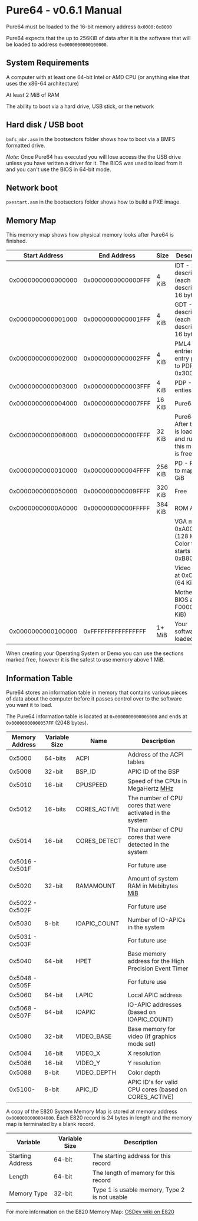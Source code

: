 # Pure64 - v0.6.1 Manual

Pure64 must be loaded to the 16-bit memory address `0x0000:0x8000`

Pure64 expects that the up to 256KiB of data after it is the software that will be loaded to address `0x0000000000100000`.

## System Requirements

A computer with at least one 64-bit Intel or AMD CPU (or anything else that uses the x86-64 architecture)

At least 2 MiB of RAM

The ability to boot via a hard drive, USB stick, or the network

## Hard disk / USB boot

`bmfs_mbr.asm` in the bootsectors folder shows how to boot via a BMFS formatted drive.

_Note_: Once Pure64 has executed you will lose access the the USB drive unless you have written a driver for it. The BIOS was used to load from it and you can't use the BIOS in 64-bit mode.

## Network boot

`pxestart.asm` in the bootsectors folder shows how to build a PXE image.

## Memory Map

This memory map shows how physical memory looks after Pure64 is finished.

| Start Address      | End Address        | Size    | Description                                                           |
| ------------------ | ------------------ | ------- | --------------------------------------------------------------------- |
| 0x0000000000000000 | 0x0000000000000FFF | 4 KiB   | IDT - 256 descriptors (each descriptor is 16 bytes)                   |
| 0x0000000000001000 | 0x0000000000001FFF | 4 KiB   | GDT - 256 descriptors (each descriptor is 16 bytes)                   |
| 0x0000000000002000 | 0x0000000000002FFF | 4 KiB   | PML4 - 512 entries, first entry points to PDP at 0x3000               |
| 0x0000000000003000 | 0x0000000000003FFF | 4 KiB   | PDP - 512 enties                                                      |
| 0x0000000000004000 | 0x0000000000007FFF | 16 KiB  | Pure64 Data                                                           |
| 0x0000000000008000 | 0x000000000000FFFF | 32 KiB  | Pure64 - After the OS is loaded and running this memory is free again |
| 0x0000000000010000 | 0x000000000004FFFF | 256 KiB | PD - Room to map 64 GiB                                               |
| 0x0000000000050000 | 0x000000000009FFFF | 320 KiB | Free                                                                  |
| 0x00000000000A0000 | 0x00000000000FFFFF | 384 KiB | ROM Area                                                              |
|                    |                    |         | VGA mem at 0xA0000 (128 KiB) Color text starts at 0xB8000             |
|                    |                    |         | Video BIOS at 0xC0000 (64 KiB)                                        |
|                    |                    |         | Motherboard BIOS at F0000 (64 KiB)                                    |
| 0x0000000000100000 | 0xFFFFFFFFFFFFFFFF | 1+ MiB  | Your software is loaded here                                          |

When creating your Operating System or Demo you can use the sections marked free, however it is the safest to use memory above 1 MiB.

## Information Table

Pure64 stores an information table in memory that contains various pieces of data about the computer before it passes control over to the software you want it to load.

The Pure64 information table is located at `0x0000000000005000` and ends at `0x00000000000057FF` (2048 bytes).

| Memory Address  | Variable Size | Name         | Description                                                                      |
| --------------- | ------------- | ------------ | -------------------------------------------------------------------------------- |
| 0x5000          | 64-bits       | ACPI         | Address of the ACPI tables                                                       |
| 0x5008          | 32-bit        | BSP_ID       | APIC ID of the BSP                                                               |
| 0x5010          | 16-bit        | CPUSPEED     | Speed of the CPUs in MegaHertz [MHz](http://en.wikipedia.org/wiki/Mhz#Computing) |
| 0x5012          | 16-bits       | CORES_ACTIVE | The number of CPU cores that were activated in the system                        |
| 0x5014          | 16-bit        | CORES_DETECT | The number of CPU cores that were detected in the system                         |
| 0x5016 - 0x501F |               |              | For future use                                                                   |
| 0x5020          | 32-bit        | RAMAMOUNT    | Amount of system RAM in Mebibytes [MiB](http://en.wikipedia.org/wiki/Mebibyte)   |
| 0x5022 - 0x502F |               |              | For future use                                                                   |
| 0x5030          | 8-bit         | IOAPIC_COUNT | Number of IO-APICs in the system                                                 |
| 0x5031 - 0x503F |               |              | For future use                                                                   |
| 0x5040          | 64-bit        | HPET         | Base memory address for the High Precision Event Timer                           |
| 0x5048 - 0x505F |               |              | For future use                                                                   |
| 0x5060          | 64-bit        | LAPIC        | Local APIC address                                                               |
| 0x5068 - 0x507F | 64-bit        | IOAPIC       | IO-APIC addresses (based on IOAPIC_COUNT)                                        |
| 0x5080          | 32-bit        | VIDEO_BASE   | Base memory for video (if graphics mode set)                                     |
| 0x5084          | 16-bit        | VIDEO_X      | X resolution                                                                     |
| 0x5086          | 16-bit        | VIDEO_Y      | Y resolution                                                                     |
| 0x5088          | 8-bit         | VIDEO_DEPTH  | Color depth                                                                      |
| 0x5100-         | 8-bit         | APIC_ID      | APIC ID's for valid CPU cores (based on CORES_ACTIVE)                            |

A copy of the E820 System Memory Map is stored at memory address `0x0000000000004000`. Each E820 record is 24 bytes in length and the memory map is terminated by a blank record.

| Variable         | Variable Size | Description                                   |
| ---------------- | ------------- | --------------------------------------------- |
| Starting Address | 64-bit        | The starting address for this record          |
| Length           | 64-bit        | The length of memory for this record          |
| Memory Type      | 32-bit        | Type 1 is usable memory, Type 2 is not usable |

For more information on the E820 Memory Map: [OSDev wiki on E820](http://wiki.osdev.org/Detecting_Memory_%28x86%29#BIOS_Function:_INT_0x15.2C_EAX_.3D_0xE820)
